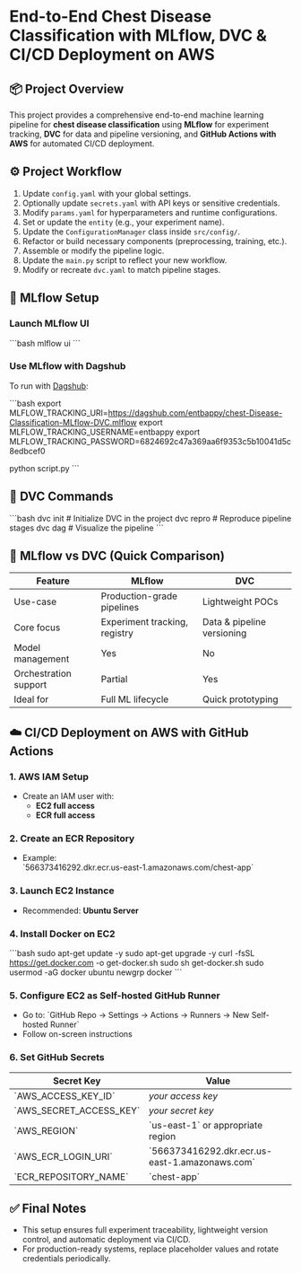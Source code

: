 
# End-to-End Chest Disease Classification with MLflow, DVC & CI/CD Deployment on AWS

## 📦 Project Overview

This project provides a comprehensive end-to-end machine learning pipeline for **chest disease classification** using **MLflow** for experiment tracking, **DVC** for data and pipeline versioning, and **GitHub Actions with AWS** for automated CI/CD deployment.

## ⚙️ Project Workflow

1. Update `config.yaml` with your global settings.
2. Optionally update `secrets.yaml` with API keys or sensitive credentials.
3. Modify `params.yaml` for hyperparameters and runtime configurations.
4. Set or update the `entity` (e.g., your experiment name).
5. Update the `ConfigurationManager` class inside `src/config/`.
6. Refactor or build necessary components (preprocessing, training, etc.).
7. Assemble or modify the pipeline logic.
8. Update the `main.py` script to reflect your new workflow.
9. Modify or recreate `dvc.yaml` to match pipeline stages.

## 🚀 MLflow Setup

### Launch MLflow UI

\`\`\`bash
mlflow ui
\`\`\`

### Use MLflow with Dagshub

To run with [Dagshub](https://dagshub.com/):

\`\`\`bash
export MLFLOW_TRACKING_URI=https://dagshub.com/entbappy/chest-Disease-Classification-MLflow-DVC.mlflow
export MLFLOW_TRACKING_USERNAME=entbappy 
export MLFLOW_TRACKING_PASSWORD=6824692c47a369aa6f9353c5b10041d5c8edbcef0

python script.py
\`\`\`

## 📁 DVC Commands

\`\`\`bash
dvc init     # Initialize DVC in the project
dvc repro    # Reproduce pipeline stages
dvc dag      # Visualize the pipeline
\`\`\`

## 🧪 MLflow vs DVC (Quick Comparison)

| Feature                  | MLflow                        | DVC                         |
|--------------------------|-------------------------------|-----------------------------|
| Use-case                 | Production-grade pipelines     | Lightweight POCs            |
| Core focus               | Experiment tracking, registry | Data & pipeline versioning  |
| Model management         | Yes                           | No                          |
| Orchestration support    | Partial                       | Yes                         |
| Ideal for                | Full ML lifecycle             | Quick prototyping           |

## ☁️ CI/CD Deployment on AWS with GitHub Actions

### 1. AWS IAM Setup
- Create an IAM user with:
  - **EC2 full access**
  - **ECR full access**

### 2. Create an ECR Repository
- Example:  
  \`566373416292.dkr.ecr.us-east-1.amazonaws.com/chest-app\`

### 3. Launch EC2 Instance
- Recommended: **Ubuntu Server**

### 4. Install Docker on EC2

\`\`\`bash
sudo apt-get update -y
sudo apt-get upgrade -y
curl -fsSL https://get.docker.com -o get-docker.sh
sudo sh get-docker.sh
sudo usermod -aG docker ubuntu
newgrp docker
\`\`\`

### 5. Configure EC2 as Self-hosted GitHub Runner
- Go to: \`GitHub Repo → Settings → Actions → Runners → New Self-hosted Runner\`
- Follow on-screen instructions

### 6. Set GitHub Secrets

| Secret Key              | Value                                       |
|-------------------------|---------------------------------------------|
| \`AWS_ACCESS_KEY_ID\`     | *your access key*                           |
| \`AWS_SECRET_ACCESS_KEY\` | *your secret key*                           |
| \`AWS_REGION\`            | \`us-east-1\` or appropriate region           |
| \`AWS_ECR_LOGIN_URI\`     | \`566373416292.dkr.ecr.us-east-1.amazonaws.com\` |
| \`ECR_REPOSITORY_NAME\`   | \`chest-app\`                                 |

## ✅ Final Notes

- This setup ensures full experiment traceability, lightweight version control, and automatic deployment via CI/CD.
- For production-ready systems, replace placeholder values and rotate credentials periodically.
